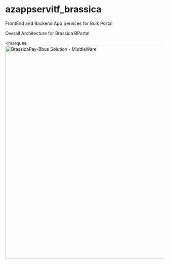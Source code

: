 # azappservitf_brassica
FrontEnd and Backend App Services for Bulk Portal














Overall Architecture for Brassica BPortal 

<marquee <img width="3624" height="672" alt="BrassicaPay-Bbus Solution - MiddleWare" src="https://github.com/user-attachments/assets/2a93a694-1647-4c7c-9e6c-aaa4c19d94e3" /></marquee>






